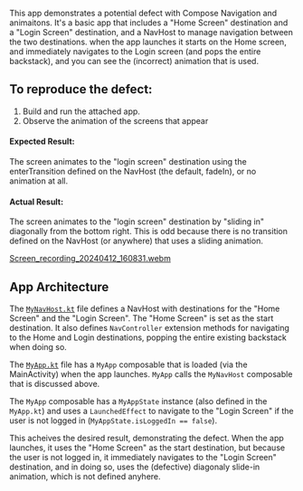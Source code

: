 This app demonstrates a potential defect with Compose Navigation and animaitons.
It's a basic app that includes a "Home Screen" destination and a "Login Screen" destination, and a NavHost to manage navigation between the two destinations. 
when the app launches it starts on the Home screen, and immediately navigates to the Login screen (and pops the entire backstack), and you can see the (incorrect) animation that is used.

## To reproduce the defect:

1. Build and run the attached app.
2. Observe the animation of the screens that appear

#### Expected Result:
The screen animates to the "login screen" destination using the enterTransition defined on the NavHost (the default, fadeIn), or no animation at all.

#### Actual Result:
The screen animates to the "login screen" destination by "sliding in" diagonally from the bottom right. This is odd because there is no transition defined on the NavHost (or anywhere) that uses a sliding animation.

[Screen_recording_20240412_160831.webm](https://github.com/Bradleycorn/ComposeNavIssue/assets/4521694/1b57a4a9-ca21-468a-855d-d11c91a4e645)

## App Architecture
The [`MyNavHost.kt`](https://github.com/Bradleycorn/ComposeNavIssue/blob/master/app/src/main/java/net/bradball/myapplication/MyNavHost.kt) file defines a NavHost with destinations
for the "Home Screen" and the "Login Screen". The "Home Screen" is set as the start destination. It also defines `NavController` extension methods for navigating to the
Home and Login destinations, popping the entire existing backstack when doing so. 

The [`MyApp.kt`](https://github.com/Bradleycorn/ComposeNavIssue/blob/master/app/src/main/java/net/bradball/myapplication/MyApp.kt) file has a `MyApp` composable that is loaded
(via the MainActivity) when the app launches. `MyApp` calls the `MyNavHost` composable that is discussed above.

The `MyApp` composable has a `MyAppState` instance (also defined in the `MyApp.kt`) and uses a `LaunchedEffect` to navigate to the "Login Screen" if the user is not logged in (`MyAppState.isLoggedIn == false`).

This acheives the desired result, demonstrating the defect. When the app launches, it uses the "Home Screen" as the start destination, but because the user is not logged in,
it immediately navigates to the "Login Screen" destination, and in doing so, uses the (defective) diagonaly slide-in animation, which is not defined anyhere.
